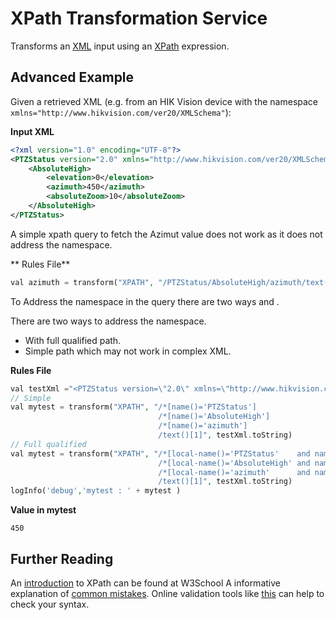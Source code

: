 # XPath Transformation Service

Transforms an [XML](https://www.w3.org/XML/) input using an [XPath](https://www.w3.org/TR/xpath/#section-Expressions) expression.

## Advanced Example

Given a retrieved XML (e.g. from an HIK Vision device with the namespace `xmlns="http://www.hikvision.com/ver20/XMLSchema"`):

**Input XML**

```xml
<?xml version="1.0" encoding="UTF-8"?>
<PTZStatus version="2.0" xmlns="http://www.hikvision.com/ver20/XMLSchema">
	<AbsoluteHigh>
		<elevation>0</elevation>
		<azimuth>450</azimuth>
		<absoluteZoom>10</absoluteZoom>
	</AbsoluteHigh>
</PTZStatus>
```

A simple xpath query to fetch the Azimut value does not work as it does not address the namespace.

** Rules File**

```php
val azimuth = transform("XPATH", "/PTZStatus/AbsoluteHigh/azimuth/text()", testXml.toString)
```

To Address the namespace in the query there are two ways  and .

There are two ways to address the namespace.
* With full qualified path.
* Simple path which may not work in complex XML.

**Rules File**

```php
val testXml ="<PTZStatus version=\"2.0\" xmlns=\"http://www.hikvision.com/ver20/XMLSchema\" ><AbsoluteHigh><elevation>0</elevation><azimuth>450</azimuth><absoluteZoom>10</absoluteZoom></AbsoluteHigh></PTZStatus>"
// Simple
val mytest = transform("XPATH", "/*[name()='PTZStatus']
                                 /*[name()='AbsoluteHigh']
                                 /*[name()='azimuth']
                                 /text()[1]", testXml.toString)  
// Full qualified
val mytest = transform("XPATH", "/*[local-name()='PTZStatus'    and namespace-uri()='http://www.hikvision.com/ver20/XMLSchema']
                                 /*[local-name()='AbsoluteHigh' and namespace-uri()='http://www.hikvision.com/ver20/XMLSchema']
                                 /*[local-name()='azimuth'      and namespace-uri()='http://www.hikvision.com/ver20/XMLSchema']
                                 /text()[1]", testXml.toString)
logInfo('debug','mytest : ' + mytest )
```

**Value in mytest**

```
450
```

## Further Reading

An [introduction](https://www.w3schools.com/xml/xpath_intro.asp) to XPath can be found at W3School
A informative explanation of [common mistakes](https://qxf2.com/blog/common-xpath-mistakes/).
Online validation tools like [this](https://www.freeformatter.com/xpath-tester.html) can help to check your syntax.